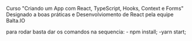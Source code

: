 Curso "Criando um App com React, TypeScript, Hooks, Context e Forms" 
Designado a boas práticas e Desenvolviomento de React pela equipe Balta.IO

para rodar basta dar os comandos na sequencia:
    - npm install;
    -yarn start;

